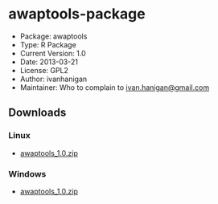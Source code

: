 awaptools-package
========================================================

* Package: 	awaptools
* Type: 	R Package
* Current Version:	1.0
* Date: 	2013-03-21
* License: 	GPL2
* Author: ivanhanigan
* Maintainer: Who to complain to <ivan.hanigan@gmail.com>


## Downloads
### Linux 
* [awaptools_1.0.zip](/tools/awaptools/awaptools_1.0_R_x86_64-pc-linux-gnu.tar)

### Windows
* [awaptools_1.0.zip](/tools/awaptools/awaptools_1.0.zip)

